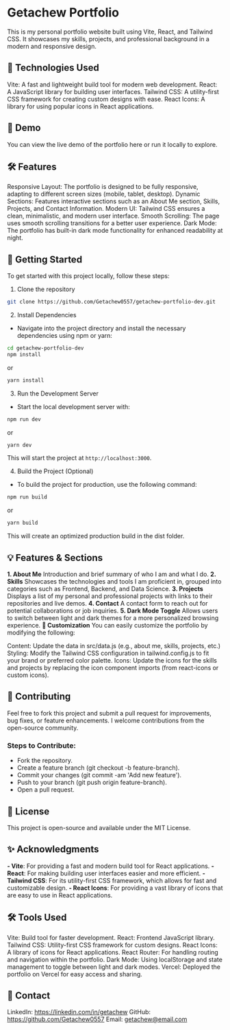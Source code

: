 # Getachew Portfolio
This is my personal portfolio website built using Vite, React, and Tailwind CSS. It showcases my skills, projects, and professional background in a modern and responsive design.

## 🚀 Technologies Used
Vite: A fast and lightweight build tool for modern web development.
React: A JavaScript library for building user interfaces.
Tailwind CSS: A utility-first CSS framework for creating custom designs with ease.
React Icons: A library for using popular icons in React applications.
## 📸 Demo
You can view the live demo of the portfolio here or run it locally to explore.

## 🛠️ Features
Responsive Layout: The portfolio is designed to be fully responsive, adapting to different screen sizes (mobile, tablet, desktop).
Dynamic Sections: Features interactive sections such as an About Me section, Skills, Projects, and Contact Information.
Modern UI: Tailwind CSS ensures a clean, minimalistic, and modern user interface.
Smooth Scrolling: The page uses smooth scrolling transitions for a better user experience.
Dark Mode: The portfolio has built-in dark mode functionality for enhanced readability at night.
## 🏁 Getting Started
To get started with this project locally, follow these steps:

1. Clone the repository
```bash
git clone https://github.com/Getachew0557/getachew-portfolio-dev.git
```
2. Install Dependencies
- Navigate into the project directory and install the necessary dependencies using npm or yarn:

```bash
cd getachew-portfolio-dev
npm install
```
or

```bash
yarn install
```
3. Run the Development Server
- Start the local development server with:

```bash
npm run dev
```
or

```bash
yarn dev
```
This will start the project at `http://localhost:3000`.

4. Build the Project (Optional)
- To build the project for production, use the following command:

```bash
npm run build
```
or

```bash
yarn build
```
This will create an optimized production build in the dist folder.

## 💡 Features & Sections
**1. About Me**
Introduction and brief summary of who I am and what I do.
**2. Skills**
Showcases the technologies and tools I am proficient in, grouped into categories such as Frontend, Backend, and Data Science.
**3. Projects**
Displays a list of my personal and professional projects with links to their repositories and live demos.
**4. Contact**
A contact form to reach out for potential collaborations or job inquiries.
**5. Dark Mode Toggle**
Allows users to switch between light and dark themes for a more personalized browsing experience.
**🔧 Customization**
You can easily customize the portfolio by modifying the following:

Content: Update the data in src/data.js (e.g., about me, skills, projects, etc.)
Styling: Modify the Tailwind CSS configuration in tailwind.config.js to fit your brand or preferred color palette.
Icons: Update the icons for the skills and projects by replacing the icon component imports (from react-icons or custom icons).

## 🤝 Contributing
Feel free to fork this project and submit a pull request for improvements, bug fixes, or feature enhancements. I welcome contributions from the open-source community.

### Steps to Contribute:
- Fork the repository.
- Create a feature branch (git checkout -b feature-branch).
- Commit your changes (git commit -am 'Add new feature').
- Push to your branch (git push origin feature-branch).
- Open a pull request.

## 📑 License
This project is open-source and available under the MIT License.

## ✨ Acknowledgments
**- Vite**: For providing a fast and modern build tool for React applications.
**- React**: For making building user interfaces easier and more efficient.
**- Tailwind CSS**: For its utility-first CSS framework, which allows for fast and customizable design.
**- React Icons**: For providing a vast library of icons that are easy to use in React applications.

## 🛠️ Tools Used
Vite: Build tool for faster development.
React: Frontend JavaScript library.
Tailwind CSS: Utility-first CSS framework for custom designs.
React Icons: A library of icons for React applications.
React Router: For handling routing and navigation within the portfolio.
Dark Mode: Using localStorage and state management to toggle between light and dark modes.
Vercel: Deployed the portfolio on Vercel for easy access and sharing.

## 💬 Contact
LinkedIn: https://linkedin.com/in/getachew
GitHub: https://github.com/Getachew0557
Email: getachew@email.com